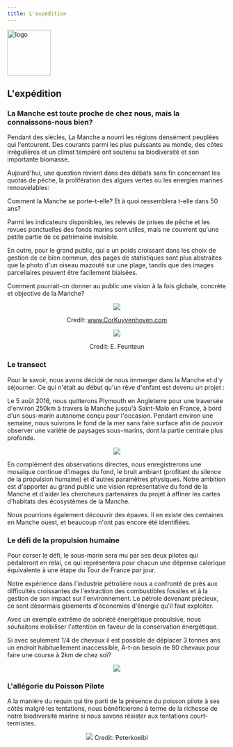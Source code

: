 ```yaml
---
title: L'expédition
---
```


<div class="row">
<div class="span1.5">

<img
 style="border: 0px solid ; width: 100px; height: 105px;"
 alt="logo" src="images/LogoENL.gif">

</div>

<div class="span10.5">

## L'expédition

</div>
</div>

### La Manche est toute proche de chez nous, mais la connaissons-nous bien?

Pendant des siècles, La Manche a nourri les régions densément peuplées qui l'entourent. 
Des courants parmi les plus puissants au monde, des côtes irrégulières et un climat tempéré 
ont soutenu sa biodiversité et son importante biomasse. 

Aujourd'hui, une question revient dans des débats sans fin concernant les quotas de pêche, 
la prolifération des algues vertes ou les energies marines renouvelables:

Comment la Manche se porte-t-elle? Et à quoi ressemblera t-elle dans 50 ans?

Parmi les indicateurs disponibles, les relevés de prises de pêche 
et les revues ponctuelles des fonds marins sont utiles, 
mais ne couvrent qu'une petite partie de ce patrimoine invisible.

En outre, pour le grand public, qui a un poids croissant dans les choix de gestion de ce bien commun,
des pages de statistiques sont plus abstraites que la photo d'un oiseau mazouté sur une plage, 
tandis que des images parcellaires peuvent être facilement biaisées. 

Comment pourrait-on donner au public une vision à la fois globale, concrète et objective de la Manche?

<div style="text-align: center;">

![](images/Cor-Kuyvenhoven-3046.jpg)

Credit: www.CorKuyvenhoven.com

![](images/DSC_6277.jpg)

Credit: E. Feunteun

</div>
 
### Le transect

Pour le savoir, nous avons décidé de nous immerger dans la Manche et d'y séjourner. 
Ce qui n'était au début qu'un rêve d'enfant est devenu un projet :

Le 5 août 2016, nous quitterons Plymouth en Angleterre pour une traversée d'environ 250km 
à travers la Manche jusqu'à Saint-Malo en France, à bord d'un sous-marin autonome conçu pour l'occasion.
Pendant environ une semaine, nous suivrons le fond de la mer sans faire surface 
afin de pouvoir observer une variété de paysages sous-marins, dont la partie centrale plus profonde.

<div style="text-align: center;">

![](images/Route.jpg)

</div>

En complément des observations directes, nous enregistrerons une mosaïque continue d'images du fond, 
le bruit ambiant (profitant du silence de la propulsion humaine) et d'autres paramètres physiques. 
Notre ambition est d'apporter au grand public une vision
représentative du fond de la Manche et d'aider les chercheurs partenaires du projet à affiner les cartes d'habitats des
écosystèmes de la Manche.

Nous pourrions également découvrir des épaves. Il en existe des centaines en Manche ouest, et
beaucoup n'ont pas encore été identifiées.

### Le défi de la propulsion humaine

Pour corser le défi, le sous-marin sera mu par ses deux pilotes qui pédaleront en relai, 
ce qui représentera pour chacun une dépense calorique équivalente à une étape du Tour de France par jour.

Notre expérience dans l'industrie pétrolière nous a confronté de près 
aux difficultés croissantes de l'extraction des combustibles fossiles 
et à la gestion de son impact sur l'environnement.
Le pétrole devenant précieux, ce sont désormais gisements d'économies d'énergie qu'il faut exploiter.

Avec un exemple extrême de sobriété énergétique propulsive,
nous souhaitons mobiliser l'attention en faveur de la conservation énergétique.

Si avec seulement 1/4 de chevaux il est possible de déplacer 3 tonnes ans un endroit habituellement inaccessible, 
A-t-on besoin de 80 chevaux pour faire une course à 2km de chez soi?

<div style="text-align: center;">

![](images/pedalageS.jpg)

</div>

### L'allégorie du Poisson Pilote

A la manière du requin qui tire parti de la présence du poisson pilote à ses côtés malgré les tentations,
nous bénéficierons à terme de la richesse de notre biodiversité marine si nous savons résister aux
tentations court-termistes.

<div style="text-align: center;">

![](images/pilot-fish.jpg)
Credit: Peterkoelbl
</div>
